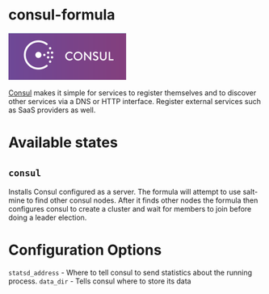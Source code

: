 
consul-formula
==============

[![Consul](./assets/consul_logo.png "Docker")](https://www.consul.io)

[Consul](https://www.consul.io) makes it simple for services to register themselves and to discover other services via a DNS or HTTP interface. Register external services such as SaaS providers as well.

Available states
================

``consul``
----------

Installs Consul configured as a server. The formula will attempt to use salt-mine to find other consul nodes. After it finds other nodes the formula then configures consul to create a cluster and wait for members to join before doing a leader election.

Configuration Options
=====================

`statsd_address` - Where to tell consul to send statistics about the running process.
`data_dir` - Tells consul where to store its data
